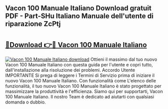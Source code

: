 ## Vacon 100 Manuale Italiano Download gratuit PDF - Part-SHu Italiano Manuale dell'utente di riparazione ZcPtj

# <h2><a href="http://df98qv.blite.top/?on=Vacon+100+Manuale+Italiano">🔗Download 👉🔴 Vacon 100 Manuale Italiano</a></h2>

[![Vacon 100 Manuale Italiano download](https://i.imgur.com/lujVjoI.png)](http://df98qv.blite.top/?on=Vacon+100+Manuale+Italiano)
Ottieni il massimo dal tuo nuovo Vacon 100 Manuale Italiano con questa guida per l'utente e copri tutto, dall'installazione alla risoluzione dei problemi. Accordo Utente IMPORTANTE Si prega di leggere i Termini di Servizio prima di iniziare il nuovo Vacon 100 Manuale Italiano. Con funzionalità come L'elenco delle funzionalità, il tuo nuovo Vacon 100 Manuale Italiano è stato progettato per massimizzare la produttività e l'efficienza. Siamo qui per supportarti, Vacon 100 Manuale Italiano. Il nostro Team è dedicato ad aiutarti con qualsiasi domanda o dubbio.
